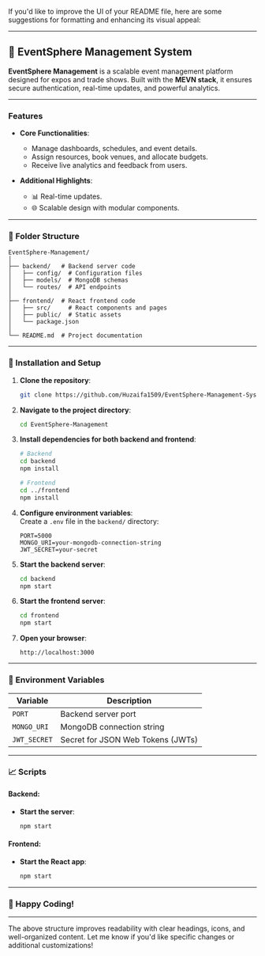 If you'd like to improve the UI of your README file, here are some suggestions for formatting and enhancing its visual appeal:

---

## 📘 EventSphere Management System

**EventSphere Management** is a scalable event management platform designed for expos and trade shows. Built with the **MEVN stack**, it ensures secure authentication, real-time updates, and powerful analytics.

---

### Features

- **Core Functionalities**:
  - Manage dashboards, schedules, and event details.
  - Assign resources, book venues, and allocate budgets.
  - Receive live analytics and feedback from users.

- **Additional Highlights**:
  - 📊 Real-time updates.
  - 🌐 Scalable design with modular components.

---

### 📂 Folder Structure

```
EventSphere-Management/
│
├── backend/   # Backend server code
│   ├── config/  # Configuration files
│   ├── models/  # MongoDB schemas
│   └── routes/  # API endpoints
│
├── frontend/  # React frontend code
│   ├── src/     # React components and pages
│   ├── public/  # Static assets
│   └── package.json
│
└── README.md  # Project documentation
```

---

### 🔧 Installation and Setup

1. **Clone the repository**:
   ```bash
   git clone https://github.com/Huzaifa1509/EventSphere-Management-System.git
   ```

2. **Navigate to the project directory**:
   ```bash
   cd EventSphere-Management
   ```

3. **Install dependencies for both backend and frontend**:
   ```bash
   # Backend
   cd backend
   npm install
   
   # Frontend
   cd ../frontend
   npm install
   ```

4. **Configure environment variables**:  
   Create a `.env` file in the `backend/` directory:
   ```env
   PORT=5000
   MONGO_URI=your-mongodb-connection-string
   JWT_SECRET=your-secret
   ```

5. **Start the backend server**:
   ```bash
   cd backend
   npm start
   ```

6. **Start the frontend server**:
   ```bash
   cd frontend
   npm start
   ```

7. **Open your browser**:
   ```
   http://localhost:3000
   ```

---

### 📜 Environment Variables

| Variable      | Description                        |
|---------------|------------------------------------|
| `PORT`        | Backend server port               |
| `MONGO_URI`   | MongoDB connection string         |
| `JWT_SECRET`  | Secret for JSON Web Tokens (JWTs) |

---

### 📈 Scripts

#### Backend:
- **Start the server**:
  ```bash
  npm start
  ```

#### Frontend:
- **Start the React app**:
  ```bash
  npm start
  ```

---

### 🎉 Happy Coding!

---

The above structure improves readability with clear headings, icons, and well-organized content. Let me know if you'd like specific changes or additional customizations!

